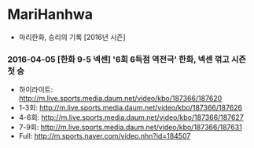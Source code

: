 # MariHanhwa
- 마리한화, 승리의 기록 [2016년 시즌]

### 2016-04-05 [한화 9-5 넥센] '6회 6득점 역전극' 한화, 넥센 꺾고 시즌 첫 승
- 하이라이트: http://m.live.sports.media.daum.net/video/kbo/187366/187620
- 1-3회: http://m.live.sports.media.daum.net/video/kbo/187366/187626
- 4-6회: http://m.live.sports.media.daum.net/video/kbo/187366/187627
- 7-9회: http://m.live.sports.media.daum.net/video/kbo/187366/187631
- Full: http://m.sports.naver.com/video.nhn?id=184507
